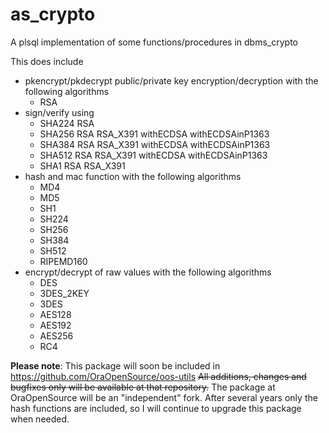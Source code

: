 # as_crypto
A plsql implementation of some functions/procedures in dbms_crypto

This does include
* pkencrypt/pkdecrypt public/private key encryption/decryption with the following algorithms
  - RSA
* sign/verify using
  - SHA224 RSA
  - SHA256 RSA RSA_X391 withECDSA withECDSAinP1363
  - SHA384 RSA RSA_X391 withECDSA withECDSAinP1363
  - SHA512 RSA RSA_X391 withECDSA withECDSAinP1363
  - SHA1   RSA RSA_X391
* hash and mac function with the following algorithms
  - MD4
  - MD5
  - SH1
  - SH224
  - SH256
  - SH384
  - SH512
  - RIPEMD160
* encrypt/decrypt of raw values with the following algorithms
  - DES
  - 3DES_2KEY
  - 3DES
  - AES128
  - AES192
  - AES256
  - RC4

**Please note**:
This package will soon be included in https://github.com/OraOpenSource/oos-utils
~~All additions, changes and bugfixes only will be available at that repository.~~ The package at OraOpenSource will be an "independent" fork. After several years only the hash functions are included, so I will continue to upgrade this package when needed.
